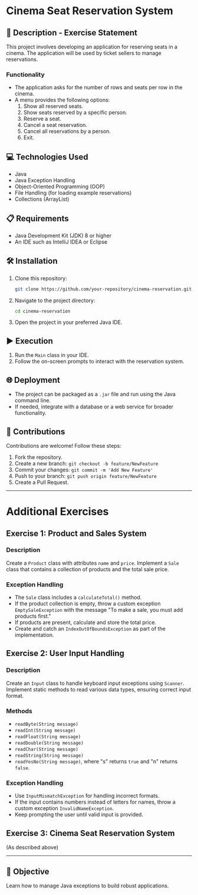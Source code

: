# Cinema Seat Reservation System

## 📄 Description - Exercise Statement

This project involves developing an application for reserving seats in a cinema. The application will be used by ticket sellers to manage reservations.

### Functionality
- The application asks for the number of rows and seats per row in the cinema.
- A menu provides the following options:
  1. Show all reserved seats.
  2. Show seats reserved by a specific person.
  3. Reserve a seat.
  4. Cancel a seat reservation.
  5. Cancel all reservations by a person.
  0. Exit.

## 💻 Technologies Used
- Java
- Java Exception Handling
- Object-Oriented Programming (OOP)
- File Handling (for loading example reservations)
- Collections (ArrayList)

## 📋 Requirements
- Java Development Kit (JDK) 8 or higher
- An IDE such as IntelliJ IDEA or Eclipse

## 🛠️ Installation
1. Clone this repository:
   ```sh
   git clone https://github.com/your-repository/cinema-reservation.git
   ```
2. Navigate to the project directory:
   ```sh
   cd cinema-reservation
   ```
3. Open the project in your preferred Java IDE.

## ▶️ Execution
1. Run the `Main` class in your IDE.
2. Follow the on-screen prompts to interact with the reservation system.

## 🌐 Deployment
- The project can be packaged as a `.jar` file and run using the Java command line.
- If needed, integrate with a database or a web service for broader functionality.

## 🤝 Contributions
Contributions are welcome! Follow these steps:
1. Fork the repository.
2. Create a new branch: `git checkout -b feature/NewFeature`
3. Commit your changes: `git commit -m 'Add New Feature'`
4. Push to your branch: `git push origin feature/NewFeature`
5. Create a Pull Request.

---

# Additional Exercises

## Exercise 1: Product and Sales System
### Description
Create a `Product` class with attributes `name` and `price`. Implement a `Sale` class that contains a collection of products and the total sale price. 

### Exception Handling
- The `Sale` class includes a `calculateTotal()` method.
- If the product collection is empty, throw a custom exception `EmptySaleException` with the message "To make a sale, you must add products first."
- If products are present, calculate and store the total price.
- Create and catch an `IndexOutOfBoundsException` as part of the implementation.

## Exercise 2: User Input Handling
### Description
Create an `Input` class to handle keyboard input exceptions using `Scanner`. Implement static methods to read various data types, ensuring correct input format.

### Methods
- `readByte(String message)`
- `readInt(String message)`
- `readFloat(String message)`
- `readDouble(String message)`
- `readChar(String message)`
- `readString(String message)`
- `readYesNo(String message)`, where "s" returns `true` and "n" returns `false`.

### Exception Handling
- Use `InputMismatchException` for handling incorrect formats.
- If the input contains numbers instead of letters for names, throw a custom exception `InvalidNameException`.
- Keep prompting the user until valid input is provided.

## Exercise 3: Cinema Seat Reservation System
(As described above)

---

## 📌 Objective
Learn how to manage Java exceptions to build robust applications.

